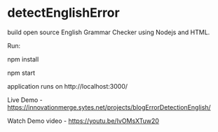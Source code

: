# detectEnglishError
build open source English Grammar Checker using Nodejs and HTML.

Run:

npm install

npm start

application runs on http://localhost:3000/

Live Demo - https://innovationmerge.sytes.net/projects/blogErrorDetectionEnglish/

Watch Demo video - https://youtu.be/IvOMsXTuw20

